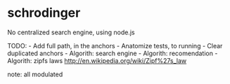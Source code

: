 schrodinger
===========

No centralized search engine, using node.js

TODO:
    - Add full path, in the anchors
    - Anatomize tests, to running
    - Clear duplicated anchors
    - Algorith: search engine
    - Algorith: recomendation 
    - Algorith: zipfs laws http://en.wikipedia.org/wiki/Zipf%27s_law

note: all modulated
